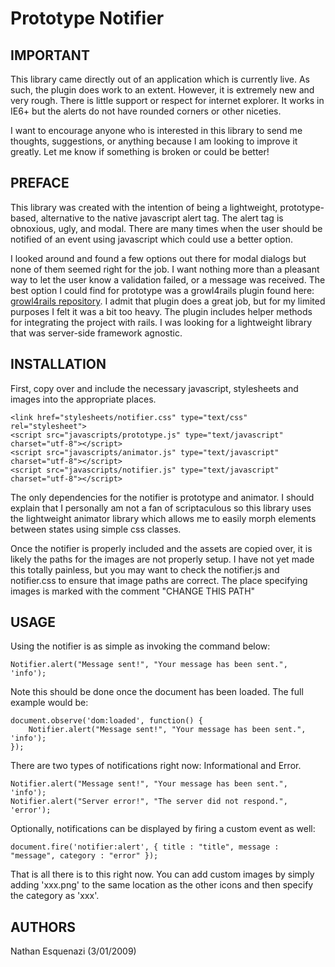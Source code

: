 Prototype Notifier
====================

IMPORTANT
----------

This library came directly out of an application which is currently live. As such, the plugin does
work to an extent. However, it is extremely new and very rough. There is little support or respect
for internet explorer. It works in IE6+ but the alerts do not have rounded corners or other niceties.

I want to encourage anyone who is interested in this library to send me thoughts, suggestions,
or anything because I am looking to improve it greatly. Let me know if something is broken or 
could be better!

PREFACE
---------

This library was created with the intention of being a lightweight, prototype-based, alternative to the
native javascript alert tag. The alert tag is obnoxious, ugly, and modal. There are many times when 
the user should be notified of an event using javascript which could use a better option. 

I looked around and found a few options out there for modal dialogs but none of them seemed right 
for the job. I want nothing more than a pleasant way to let the user know a validation failed, 
or a message was received. The best option I could find for prototype was a growl4rails plugin
found here: [growl4rails repository](http://github.com/jfiorato/growl4rails/tree/master).
I admit that plugin does a great job, but for my limited purposes I felt it was a bit too heavy.
The plugin includes helper methods for integrating the project with rails. I was looking
for a lightweight library that was server-side framework agnostic.

INSTALLATION
-------------

First, copy over and include the necessary javascript, stylesheets and images 
into the appropriate places.

    <link href="stylesheets/notifier.css" type="text/css" rel="stylesheet">
    <script src="javascripts/prototype.js" type="text/javascript" charset="utf-8"></script>
    <script src="javascripts/animator.js" type="text/javascript" charset="utf-8"></script>
    <script src="javascripts/notifier.js" type="text/javascript" charset="utf-8"></script>
    
The only dependencies for the notifier is prototype and animator. I should explain that I personally 
am not a fan of scriptaculous so this library uses the lightweight animator library which allows me 
to easily morph elements between states using simple css classes.

Once the notifier is properly included and the assets are copied over, it is likely the paths
for the images are not properly setup. I have not yet made this totally painless, but you may
want to check the notifier.js and notifier.css to ensure that image paths are correct. The place
specifying images is marked with the comment "CHANGE THIS PATH"

USAGE
------

Using the notifier is as simple as invoking the command below:

    Notifier.alert("Message sent!", "Your message has been sent.", 'info');

Note this should be done once the document has been loaded. The full example would be:

    document.observe('dom:loaded', function() {
    	Notifier.alert("Message sent!", "Your message has been sent.", 'info');
    });
    
There are two types of notifications right now: Informational and Error.
      
    Notifier.alert("Message sent!", "Your message has been sent.", 'info');
    Notifier.alert("Server error!", "The server did not respond.", 'error');
    
Optionally, notifications can be displayed by firing a custom event as well:

    document.fire('notifier:alert', { title : "title", message : "message", category : "error" });
    
That is all there is to this right now. You can add custom images by simply adding 'xxx.png' to the same location as
the other icons and then specify the category as 'xxx'.

AUTHORS
-------

Nathan Esquenazi (3/01/2009)
